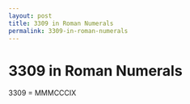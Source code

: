 ```yaml
---
layout: post
title: 3309 in Roman Numerals
permalink: 3309-in-roman-numerals
---
```


# 3309 in Roman Numerals

3309 = MMMCCCIX
